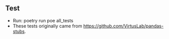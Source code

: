 ## Test
- Run: poetry run poe all_tests
- These tests originally came from https://github.com/VirtusLab/pandas-stubs.



